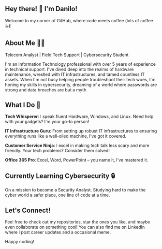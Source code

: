 ## Hey there! 👋 I'm Danilo!
Welcome to my corner of GitHub, where code meets coffee (lots of coffee ☕)!

## About Me 👨‍💻
Telecom Analyst | Field Tech Support | Cybersecurity Student

I'm an Information Technology professional with over 5 years of experience in technical support. I've dived deep into the realms of hardware maintenance, wrestled with IT infrastructures, and tamed countless IT assets. When I'm not busy helping people troubleshoot their tech woes, I'm honing my skills in cybersecurity, dreaming of a world where passwords are strong and data breaches are but a myth.

## What I Do 🚀
**Tech Whisperer**: I speak fluent Hardware, Windows, and Linux. Need help with your gadgets? I'm your go-to person!

**IT Infrastructure Guru**: From setting up robust IT infrastructures to ensuring everything runs like a well-oiled machine, I've got it covered.

**Customer Service Ninja**: I excel in making tech talk less scary and more friendly. Your tech problems? Consider them solved!

**Office 365 Pro**: Excel, Word, PowerPoint – you name it, I've mastered it.

## Currently Learning Cybersecurity 🔒
On a mission to become a Security Analyst. Studying hard to make the cyber world a safer place, one line of code at a time.

## Let's Connect!

Feel free to check out my repositories, star the ones you like, and maybe even collaborate on something cool! You can also find me on LinkedIn where I  post career updates and a occasional meme.

Happy coding! 
